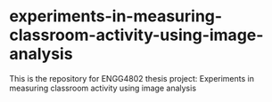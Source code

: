 experiments-in-measuring-classroom-activity-using-image-analysis
================================================================

This is the repository for ENGG4802 thesis project: Experiments in measuring classroom activity using image analysis


